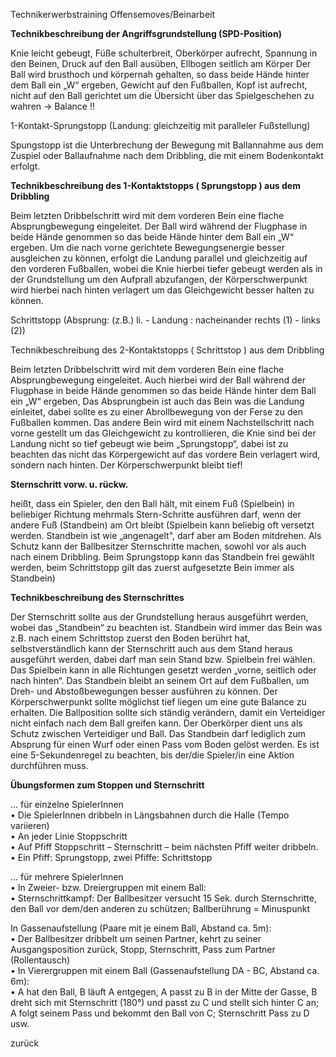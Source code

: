 
Technikerwerbstraining Offensemoves/Beinarbeit  
  

**Technikbeschreibung der Angriffsgrundstellung (SPD-Position)**

Knie leicht gebeugt, Füße schulterbreit, Oberkörper aufrecht, Spannung in den Beinen, Druck auf den Ball ausüben, Ellbogen seitlich am Körper Der Ball wird brusthoch und körpernah gehalten, so dass beide Hände hinter dem Ball ein „W“ ergeben, Gewicht auf den Fußballen, Kopf ist aufrecht, nicht auf den Ball gerichtet um die Übersicht über das Spielgeschehen zu wahren -> Balance !!

1-Kontakt-Sprungstopp (Landung: gleichzeitig mit paralleler Fußstellung)

Spungstopp ist die Unterbrechung der Bewegung mit Ballannahme aus dem Zuspiel oder Ballaufnahme nach dem Dribbling, die mit einem Bodenkontakt erfolgt.

**Technikbeschreibung des 1-Kontaktstopps ( Sprungstopp ) aus dem Dribbling**

Beim letzten Dribbelschritt wird mit dem vorderen Bein eine flache Absprungbewegung eingeleitet. Der Ball wird während der Flugphase in beide Hände genommen so das beide Hände hinter dem Ball ein „W“ ergeben. Um die nach vorne gerichtete Bewegungsenergie besser ausgleichen zu können, erfolgt die Landung parallel und gleichzeitig auf den vorderen Fußballen, wobei die Knie hierbei tiefer gebeugt werden als in der Grundstellung um den Aufprall abzufangen, der Körperschwerpunkt wird hierbei nach hinten verlagert um das Gleichgewicht besser halten zu können.

Schrittstopp (Absprung: (z.B.) li. - Landung : nacheinander rechts (1) - links (2))

Technikbeschreibung des 2-Kontaktstopps ( Schrittstop ) aus dem Dribbling

Beim letzten Dribbelschritt wird mit dem vorderen Bein eine flache Absprungbewegung eingeleitet. Auch hierbei wird der Ball während der Flugphase in beide Hände genommen so das beide Hände hinter dem Ball ein „W“ ergeben, Das Absprungbein ist auch das Bein was die Landung einleitet, dabei sollte es zu einer Abrollbewegung von der Ferse zu den Fußballen kommen. Das andere Bein wird mit einem Nachstellschritt nach vorne gestellt um das Gleichgewicht zu kontrollieren, die Knie sind bei der Landung nicht so tief gebeugt wie beim „Sprungstopp“, dabei ist zu beachten das nicht das Körpergewicht auf das vordere Bein verlagert wird, sondern nach hinten. Der Körperschwerpunkt bleibt tief!

**Sternschritt vorw. u. rückw.**

heißt, dass ein Spieler, den den Ball hält, mit einem Fuß (Spielbein) in beliebiger Richtung mehrmals Stern-Schritte ausführen darf, wenn der andere Fuß (Standbein) am Ort bleibt (Spielbein kann beliebig oft versetzt werden. Standbein ist wie „angenagelt", darf aber am Boden mitdrehen. Als Schutz kann der Ballbesitzer Sternschritte machen, sowohl vor als auch nach einem Dribbling. Beim Sprungstopp kann das Standbein frei gewählt werden, beim Schrittstopp gilt das zuerst aufgesetzte Bein immer als Standbein)

**Technikbeschreibung des Sternschrittes**

Der Sternschritt sollte aus der Grundstellung heraus ausgeführt werden, wobei das „Standbein“ zu beachten ist. Standbein wird immer das Bein was z.B. nach einem Schrittstop zuerst den Boden berührt hat, selbstverständlich kann der Sternschritt auch aus dem Stand heraus ausgeführt werden, dabei darf man sein Stand bzw. Spielbein frei wählen. Das Spielbein kann in alle Richtungen gesetzt werden „vorne, seitlich oder nach hinten“. Das Standbein bleibt an seinem Ort auf dem Fußballen, um Dreh- und Abstoßbewegungen besser ausführen zu können. Der Körperschwerpunkt sollte möglichst tief liegen um eine gute Balance zu erhalten. Die Ballposition sollte sich ständig verändern, damit ein Verteidiger nicht einfach nach dem Ball greifen kann. Der Oberkörper dient uns als Schutz zwischen Verteidiger und Ball. Das Standbein darf lediglich zum Absprung für einen Wurf oder einen Pass vom Boden gelöst werden. Es ist eine 5-Sekundenregel zu beachten, bis der/die Spieler/in eine Aktion durchführen muss.

**Übungsformen zum Stoppen und Sternschritt**

… für einzelne SpielerInnen  
• Die SpielerInnen dribbeln in Längsbahnen durch die Halle (Tempo variieren)  
• An jeder Linie Stoppschritt  
• Auf Pfiff Stoppschritt – Sternschritt – beim nächsten Pfiff weiter dribbeln.  
• Ein Pfiff: Sprungstopp, zwei Pfiffe: Schrittstopp

… für mehrere SpielerInnen  
• In Zweier- bzw. Dreiergruppen mit einem Ball:  
• Sternschrittkampf: Der Ballbesitzer versucht 15 Sek. durch Sternschritte, den Ball vor dem/den anderen zu schützen; Ballberührung = Minuspunkt

In Gassenaufstellung (Paare mit je einem Ball, Abstand ca. 5m):  
• Der Ballbesitzer dribbelt um seinen Partner, kehrt zu seiner Ausgangsposition zurück, Stopp, Sternschritt, Pass zum Partner (Rollentausch)  
• In Vierergruppen mit einem Ball (Gassenaufstellung DA - BC, Abstand ca. 6m):  
• A hat den Ball, B läuft A entgegen, A passt zu B in der Mitte der Gasse, B dreht sich mit Sternschritt (180°) und passt zu C und stellt sich hinter C an; A folgt seinem Pass und bekommt den Ball von C; Sternschritt Pass zu D usw.

zurück

